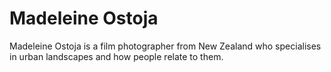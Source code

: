 # Madeleine Ostoja

Madeleine Ostoja is a film photographer from New Zealand who specialises in urban landscapes and how people relate to them.
